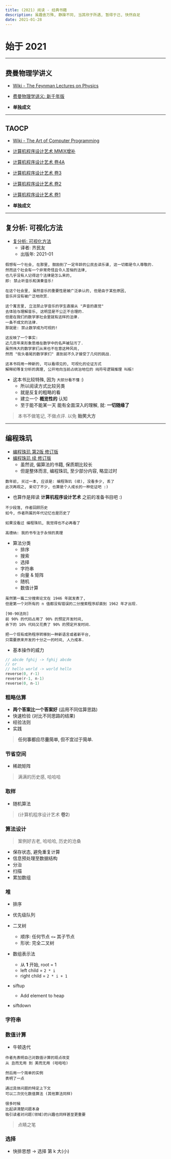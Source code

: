```yaml
---
title: (2021) 阅读 - 经典书籍
description: 虽趣舍万殊, 静躁不同, 当其欣于所遇, 暂得于己, 快然自足
date: 2021-01-28
---
```


# 始于 2021

------------------

## 费曼物理学讲义

* [Wiki - The Feynman Lectures on Physics](https://en.wikipedia.org/wiki/The_Feynman_Lectures_on_Physics)
* [费曼物理学讲义: 新千年版](https://book.douban.com/subject/26662048/)

* **单独成文**

------------------

## TAOCP

* [Wiki - The Art of Computer Programming](https://en.wikipedia.org/wiki/The_Art_of_Computer_Programming)

* [计算机程序设计艺术 MMIX增补](https://book.douban.com/subject/35170836/)
* [计算机程序设计艺术 卷4A](https://book.douban.com/subject/34452973/)
* [计算机程序设计艺术 卷3](https://book.douban.com/subject/26953756/)
* [计算机程序设计艺术 卷2](https://book.douban.com/subject/26850558/)
* [计算机程序设计艺术 卷1](https://book.douban.com/subject/26681685/)

* **单独成文**

------------------

## 复分析: 可视化方法

* [复分析: 可视化方法](https://book.douban.com/subject/35316347/)
  - 译者: 齐民友
  - 出版年: 2021-01

```
假想有一个社会, 在那里, 鼓励到了一定年龄的公民去读乐谱, 这一切都是令人尊敬的.
然而这个社会有一个非常奇怪且令人苦恼的法律,
也几乎没有人记得这个法律是怎么来的,
即: 禁止听音乐和演奏音乐!

在这个社会里, 虽然音乐的重要性是被广泛承认的, 但是由于某些原因,
音乐并没有被广泛地欣赏.

这个寓言里, 立法禁止学音乐的学生直接从 "声音的直觉"
去体验与理解音乐, 这明显是不公正不合理的.
但是在我们的数学家社会里就有这样的法律.
一条不成文的法律.
那就是: 禁止数学成为可视的!

这反映了一个事实:
近几百年来形象思维在数学中的名声被玷污了.
虽然伟大的数学家们从来也不在意这种风尚,
然而 "街头巷尾的数学家们" 直到前不久才接受了几何的挑战.

这本书将用一种新的, 可以看得见的, 可视化的论证方式
解释初等复分析的真理, 公开地向当前占统治地位的 纯符号逻辑推理 叫板!
```

* 这本书比较特殊, 因为 `大部分看不懂` :)
  - 所以阅读方式比较另类
  - 就是反复的粗略的看
  - 建立一个 **概览性的** 认知
  - 至于能不能某一天 能有全面深入的理解, 就: **一切随缘了**

> 本书不做笔记, 不做点评. 以免 **贻笑大方**

------------------

## 编程珠玑

* [编程珠玑 第2版 修订版](https://book.douban.com/subject/26302533/)
* [编程珠玑 续 修订版](https://book.douban.com/subject/26302596/)
  - 虽然说, 偏算法的书籍, 保质期比较长
  - 但是整体而言, 编程珠玑, 至少部分内容, 略显过时

```
数年前, 买过一本, 应该是: 编程珠玑 (续), 没看多少, 丢了
此次再观之, 亲切了不少, 也算是个人成长的一种佐证吧 :)
```

* 也算作是拜读 **计算机程序设计艺术** 之前的准备书目吧 :)

```
不少段落, 作者回顾历史
如今, 作者所属的年代记忆也是历史了

如果没看过 编程珠玑, 我觉得也不必再看了

高德纳: 我的书专注于永恒的真理
```

* 算法分类
  - 排序
  - 搜索
  - 选择
  - 字符串
  - 向量 & 矩阵
  - 随机
  - 数值计算

```
虽然第一篇二分搜索论文在 1946 年就发表了,
但是第一个对所有的 n 值都没有错误的二分搜索程序却直到 1962 年才出现.

[90-90法则]
前 90% 的代码占用了 90% 的预定开发时间,
余下的 10% 代码又花费了 90% 的预定开发时间.

把一个现有成熟程序转移到一种新语言或者新平台,
只需要原来开发的十分之一的时间, 人力成本.
```

* 基本操作的威力

```c
// abcde fghij -> fghij abcde
// or
// hello world -> world hello
reverse(0, r-1)
reverse(r-1, n-1)
reverse(0, n-1)
```

### 粗略估算

* **两个答案比一个答案好** (运用不同估算思路)
* 快速检验 (对比不同思路的结果)
* 经验法则
* 实践

> **任何事都应尽量简单, 但不宜过于简单.**

### 节省空间

* 稀疏矩阵

> 满满的历史感, 哈哈哈

### 取样

* 随机算法

> (计算机程序设计艺术 **卷2**)

### 算法设计

> 案例好古老, 哈哈哈, 历史的沧桑

* 保存状态, 避免重复计算
* 信息预处理至数据结构
* 分治
* 扫描
* 累加数组

### 堆

* 排序
* 优先级队列

* 二叉树
  - 顺序: 任何节点 `<=` 其子节点
  - 形状: 完全二叉树

* 数组表示法
  - 从 **1** 开始, root = 1
  - left child = `2 * i`
  - right child = `2 * i + 1`

* siftup
  - Add element to heap

* siftdown

### 字符串

### 数值计算

* 牛顿迭代

```
作者先表明自己对数值计算的观点改变
从 丑而无用 到 美而无用 (哈哈哈)

然后用一个简单的实例
表明了一点

通过具体问题的特定上下文
可以二次优化数值算法 (其他算法同样)

很多时候
比起讲清楚问题本身
吸引读者对问题(领域)的兴趣也同样甚至更重要
```

> 点睛之笔

### 选择

* 快排思想 -> 选择 第 k 大(小)
